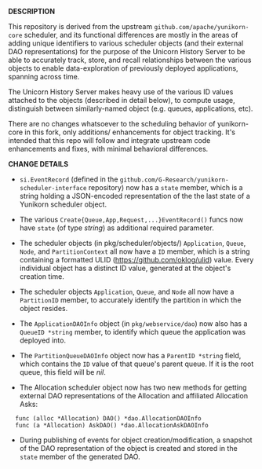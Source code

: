 **DESCRIPTION**

This repository is derived from the upstream `github.com/apache/yunikorn-core` scheduler, and
its functional differences are mostly in the areas of adding unique identifiers to various
scheduler objects (and their external DAO representations) for the purpose of the Unicorn
History Server to be able to accurately track, store, and recall relationships between the
various objects to enable data-exploration of previously deployed applications, spanning
across time.

The Unicorn History Server makes heavy use of the various ID values attached to the objects (described
in detail below), to compute usage, distinguish between similarly-named object (e.g. queues, applications,
etc).

There are no changes whatsoever to the scheduling behavior of yunikorn-core in this fork, only additions/
enhancements for object tracking. It's intended that this repo will follow and integrate upstream code
enhancements and fixes, with minimal behavioral differences.

**CHANGE DETAILS**

- `si.EventRecord` (defined in the `github.com/G-Research/yunikorn-scheduler-interface` repository) 
now has a `state` member, which is a string holding a JSON-encoded representation of the the
last state of a Yunikorn scheduler object.

- The various `Create{Queue,App,Request,...}EventRecord()` funcs now have `state` (of type *string*)
as additional required parameter.

- The scheduler objects (in pkg/scheduler/objects/) `Application`, `Queue`, `Node`, and `PartitionContext`
all now have a `ID` member, which is a string containing a formatted ULID (https://github.com/oklog/ulid)
value. Every individual object has a distinct ID value, generated at the object's creation time.

- The scheduler objects `Application`, `Queue`, and `Node` all now have a `PartitionID` member, to accurately
identify the partition in which the object resides.

- The `ApplicationDAOInfo` object (in `pkg/webservice/dao`) now also has a `QueueID *string` member, to 
identify which queue the application was deployed into.

- The `PartitionQueueDAOInfo` object now has a `ParentID *string` field, which contains the `ID`
value of that queue's parent queue. If it is the root queue, this field will be *nil*.

- The Allocation scheduler object now has two new methods for getting external DAO representations of 
the Allocation and affiliated Allocation Asks:
```
  func (alloc *Allocation) DAO() *dao.AllocationDAOInfo
  func (a *Allocation) AskDAO() *dao.AllocationAskDAOInfo
```

- During publishing of events for object creation/modification, a snapshot of the DAO representation
of the object is created and stored in the `state` member of the generated DAO.
